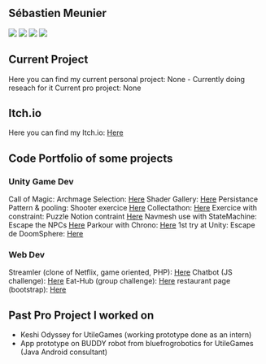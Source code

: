 ## Sébastien Meunier

![](https://img.shields.io/badge/Job-JuniorGameDev-purple)
![](https://img.shields.io/badge/Engine-Unity-black)
![](https://img.shields.io/badge/Company-LookingForJob-blue)
![](https://img.shields.io/badge/CurrentProject-None-red)


## Current Project

Here you can find my current personal project: None - Currently doing reseach for it
Current pro project: None

## Itch.io

Here you can find my Itch.io: [Here](https://meunierseb.itch.io/)

## Code Portfolio of some projects

### Unity Game Dev
Call of Magic: Archmage Selection: [Here](https://github.com/MeunierS/Call-of-magic-archamage-selection)
Shader Gallery: [Here](https://github.com/MeunierS/shader-gallery)
Persistance Pattern & pooling: Shooter exercice [Here](https://github.com/MeunierS/persistance-pattern)
Collectathon: [Here](https://github.com/MeunierS/collectathon)
Exercice with constraint: Puzzle Notion contraint [Here](https://github.com/MeunierS/exo-25-04-24)
Navmesh use with StateMachine: Escape the NPCs [Here](https://github.com/MeunierS/raycast-navmesh)
Parkour with Chrono: [Here](https://github.com/MeunierS/parkour-9000)
1st try at Unity: Escape de DoomSphere: [Here](https://github.com/MeunierS/chase-simulator)

### Web Dev
Streamler (clone of Netflix, game oriented, PHP): [Here](https://github.com/MeunierS/Getflix)
Chatbot (JS challenge): [Here](https://github.com/soufianecode/Chatbot)
Eat-Hub (group challenge): [Here](https://github.com/AlexJS6/Eat-Hub)
restaurant page (bootstrap): [Here](https://github.com/MeunierS/restaurant-css-framework)

## Past Pro Project I worked on

* Keshi Odyssey for UtileGames (working prototype done as an intern)
* App prototype on BUDDY robot from bluefrogrobotics for UtileGames (Java Android consultant)

